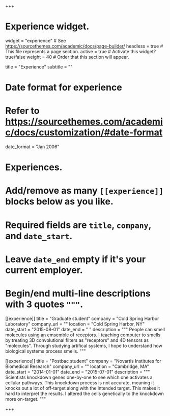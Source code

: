 +++
# Experience widget.
widget = "experience"  # See https://sourcethemes.com/academic/docs/page-builder/
headless = true  # This file represents a page section.
active = true  # Activate this widget? true/false
weight = 40  # Order that this section will appear.

title = "Experience"
subtitle = ""

# Date format for experience
#   Refer to https://sourcethemes.com/academic/docs/customization/#date-format
date_format = "Jan 2006"

# Experiences.
#   Add/remove as many `[[experience]]` blocks below as you like.
#   Required fields are `title`, `company`, and `date_start`.
#   Leave `date_end` empty if it's your current employer.
#   Begin/end multi-line descriptions with 3 quotes `"""`.

[[experience]]
  title = "Graduate student"
  company = "Cold Spring Harbor Laboratory"
  company_url = ""
  location = "Cold Spring Harbor, NY"
  date_start = "2015-08-01"
  date_end = " "
  description = """
  People can smell molecules using an emsemble of receptors. I teaching computer to smells by treating 3D convolutional filters as "receptors" and 4D tensors as "molecules". Through studying artifical systems, I hope to understand how biological systems process smells.
  """

[[experience]]
  title = "Postbac student"
  company = "Novartis Institutes for Biomedical Research"
  company_url = ""
  location = "Cambridge, MA"
  date_start = "2014-01-01"
  date_end = "2015-07-01"
  description = """
  Scientists knockdown genes one-by-one to see which one activates a cellular pathways. This knockdown process is not accurate, meaning it knocks out a lot of off-target along with the intended target. This makes it hard to interpret the results. I altered the cells genetically to the knockdown more on-target. 
  """
  
+++
